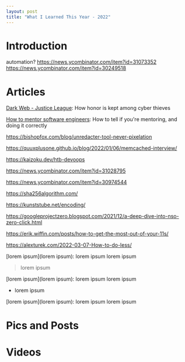 ```yaml
---
layout: post
title: "What I Learned This Year - 2022"
---
```


# Introduction

automation?
https://news.ycombinator.com/item?id=31073352
https://news.ycombinator.com/item?id=30249518

# Articles

[Dark Web - Justice League](https://analyst1.com/blog/dark-web-justice-league): How honor is kept among cyber thieves

[How to mentor software engineers](https://xdg.me/mentor-engineers/): How to tell if you're mentoring, and doing it correctly

https://bishopfox.com/blog/unredacter-tool-never-pixelation

https://quuxplusone.github.io/blog/2022/01/06/memcached-interview/

https://kaizoku.dev/htb-devoops

https://news.ycombinator.com/item?id=31028795

https://news.ycombinator.com/item?id=30974544

https://sha256algorithm.com/

https://kunststube.net/encoding/

https://googleprojectzero.blogspot.com/2021/12/a-deep-dive-into-nso-zero-click.html

https://erik.wiffin.com/posts/how-to-get-the-most-out-of-your-11s/

https://alexturek.com/2022-03-07-How-to-do-less/

[lorem ipsum](lorem ipsum): lorem ipsum lorem ipsum
> lorem ipsum

[lorem ipsum](lorem ipsum): lorem ipsum lorem ipsum
* lorem ipsum

[lorem ipsum](lorem ipsum): lorem ipsum lorem ipsum

# Pics and Posts

# Videos
